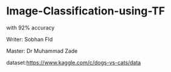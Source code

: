 # Image-Classification-using-TF
with 92% accuracy

Writer: Sobhan Fld

Master: Dr Muhammad Zade

dataset:https://www.kaggle.com/c/dogs-vs-cats/data
